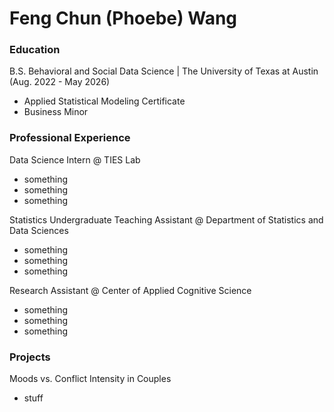 # Feng Chun (Phoebe) Wang

### Education
B.S. Behavioral and Social Data Science | The University of Texas at Austin (Aug. 2022 - May 2026)
  - Applied Statistical Modeling Certificate 
  - Business Minor

### Professional Experience
Data Science Intern @ TIES Lab
- something
- something
- something

Statistics Undergraduate Teaching Assistant @ Department of Statistics and Data Sciences
- something
- something
- something

Research Assistant @ Center of Applied Cognitive Science
- something
- something
- something

### Projects
Moods vs. Conflict Intensity in Couples
- stuff


